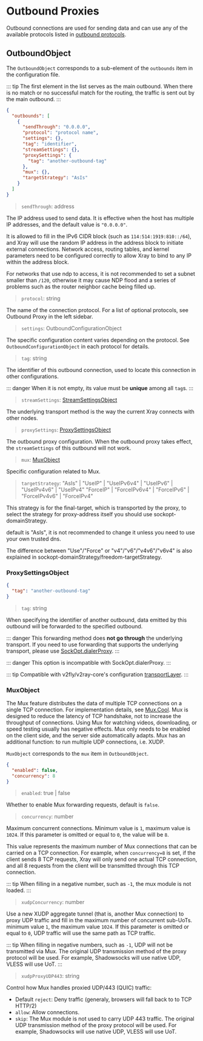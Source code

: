 # Outbound Proxies

Outbound connections are used for sending data and can use any of the available
protocols listed in [outbound protocols](./outbounds/).

## OutboundObject

The `OutboundObject` corresponds to a sub-element of the `outbounds` item in the
configuration file.

::: tip The first element in the list serves as the main outbound. When there is
no match or no successful match for the routing, the traffic is sent out by the
main outbound. :::

```json
{
  "outbounds": [
    {
      "sendThrough": "0.0.0.0",
      "protocol": "protocol name",
      "settings": {},
      "tag": "identifier",
      "streamSettings": {},
      "proxySettings": {
        "tag": "another-outbound-tag"
      },
      "mux": {},
      "targetStrategy": "AsIs"
    }
  ]
}
```

> `sendThrough`: address

The IP address used to send data. It is effective when the host has multiple IP
addresses, and the default value is `"0.0.0.0"`.

It is allowed to fill in the IPv6 CIDR block (such as `114:514:1919:810::/64`),
and Xray will use the random IP address in the address block to initiate
external connections. Network access, routing tables, and kernel parameters need
to be configured correctly to allow Xray to bind to any IP within the address
block.

For networks that use ndp to access, it is not recommended to set a subnet
smaller than `/120`, otherwise it may cause NDP flood and a series of problems
such as the router neighbor cache being filled up.

> `protocol`: string

The name of the connection protocol. For a list of optional protocols, see
Outbound Proxy in the left sidebar.

> `settings`: OutboundConfigurationObject

The specific configuration content varies depending on the protocol. See
`OutboundConfigurationObject` in each protocol for details.

> `tag`: string

The identifier of this outbound connection, used to locate this connection in
other configurations.

::: danger When it is not empty, its value must be **unique** among all `tag`s.
:::

> `streamSettings`: [StreamSettingsObject](./transport.md#streamsettingsobject)

The underlying transport method is the way the current Xray connects with other
nodes.

> `proxySettings`: [ProxySettingsObject](#proxysettingsobject)

The outbound proxy configuration. When the outbound proxy takes effect, the
`streamSettings` of this outbound will not work.

> `mux`: [MuxObject](#muxobject)

Specific configuration related to Mux.

> `targetStrategy`: "AsIs" | "UseIP" | "UseIPv6v4" | "UseIPv6" | "UseIPv4v6" |
> "UseIPv4" "ForceIP" | "ForceIPv6v4" | "ForceIPv6" | "ForceIPv4v6" |
> "ForceIPv4"

This strategy is for the final-target, which is transported by the proxy, to
select the strategy for proxy-address itself you should use
sockopt-domainStrategy.

default is "AsIs", it is not recommended to change it unless you need to use
your own trusted dns.

The difference between "Use"/"Force" or "v4"/"v6"/"v4v6"/"v6v4" is also
explained in sockopt-domainStrategy/freedom-targetStrategy.

### ProxySettingsObject

```json
{
  "tag": "another-outbound-tag"
}
```

> `tag`: string

When specifying the identifier of another outbound, data emitted by this
outbound will be forwarded to the specified outbound.

::: danger This forwarding method does **not go through** the underlying
transport. If you need to use forwarding that supports the underlying transport,
please use [SockOpt.dialerProxy](./transport.md#sockoptobject). :::

::: danger This option is incompatible with SockOpt.dialerProxy. :::

::: tip Compatible with v2fly/v2ray-core's configuration
[transportLayer](https://www.v2fly.org/config/outbounds.html#proxysettingsobject).
:::

### MuxObject

The Mux feature distributes the data of multiple TCP connections on a single TCP
connection. For implementation details, see
[Mux.Cool](../../development/protocols/muxcool). Mux is designed to reduce the
latency of TCP handshake, not to increase the throughput of connections. Using
Mux for watching videos, downloading, or speed testing usually has negative
effects. Mux only needs to be enabled on the client side, and the server side
automatically adapts. Mux has an additional function: to run multiple UDP
connections, i.e. XUDP.

`MuxObject` corresponds to the `mux` item in `OutboundObject`.

```json
{
  "enabled": false,
  "concurrency": 8
}
```

> `enabled`: true | false

Whether to enable Mux forwarding requests, default is `false`.

> `concurrency`: number

Maximum concurrent connections. Minimum value is `1`, maximum value is `1024`.
If this parameter is omitted or equal to `0`, the value will be `8`.

This value represents the maximum number of Mux connections that can be carried
on a TCP connection. For example, when `concurrency=8` is set, if the client
sends 8 TCP requests, Xray will only send one actual TCP connection, and all 8
requests from the client will be transmitted through this TCP connection.

::: tip When filling in a negative number, such as `-1`, the mux module is not
loaded. :::

> `xudpConcurrency`: number

Use a new XUDP aggregate tunnel (that is, another Mux connection) to proxy UDP
traffic and fill in the maximum number of concurrent sub-UoTs. minimum value
`1`, the maximum value `1024`. If this parameter is omitted or equal to `0`, UDP
traffic will use the same path as TCP traffic.

::: tip When filling in negative numbers, such as `-1`, UDP will not be
transmitted via Mux. The original UDP transmission method of the proxy protocol
will be used. For example, Shadowsocks will use native UDP, VLESS will use UoT.
:::

> `xudpProxyUDP443`: string

Control how Mux handles proxied UDP/443 (QUIC) traffic:

- Default `reject`: Deny traffic (generaly, browsers will fall back to to TCP
  HTTP/2)
- `allow`: Allow connections.
- `skip`: The Mux module is not used to carry UDP 443 traffic. The original UDP
  transmission method of the proxy protocol will be used. For example,
  Shadowsocks will use native UDP, VLESS will use UoT.

